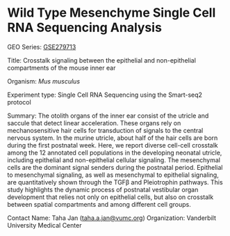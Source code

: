# Wild Type Mesenchyme Single Cell RNA Sequencing Analysis

GEO Series: [GSE279713](https://www.ncbi.nlm.nih.gov/geo/query/acc.cgi?acc=GSE279713)

Title: Crosstalk signaling between the epithelial and non-epithelial compartments of the mouse inner ear

Organism: *Mus musculus*

Experiment type: Single Cell RNA Sequencing using the Smart-seq2 protocol

Summary: The otolith organs of the inner ear consist of the utricle and saccule that detect linear acceleration. These organs rely on mechanosensitive hair cells for transduction of signals to the central nervous system. In the murine utricle, about half of the hair cells are born during the first postnatal week. Here, we report diverse cell-cell crosstalk among the 12 annotated cell populations in the developing neonatal utricle, including epithelial and non-epithelial cellular signaling. The mesenchymal cells are the dominant signal senders during the postnatal period. Epithelial to mesenchymal signaling, as well as mesenchymal to epithelial signaling, are quantitatively shown through the TGFβ and Pleiotrophin pathways. This study highlights the dynamic process of postnatal vestibular organ development that relies not only on epithelial cells, but also on crosstalk between spatial compartments and among different cell groups.

Contact Name: Taha Jan (taha.a.jan@vumc.org)
Organization: Vanderbilt University Medical Center

